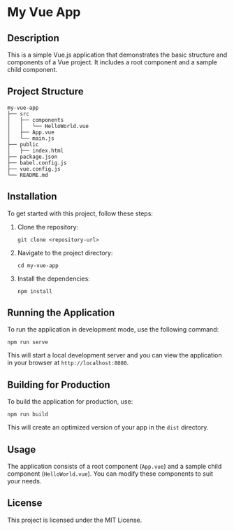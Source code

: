 # My Vue App

## Description
This is a simple Vue.js application that demonstrates the basic structure and components of a Vue project. It includes a root component and a sample child component.

## Project Structure
```
my-vue-app
├── src
│   ├── components
│   │   └── HelloWorld.vue
│   ├── App.vue
│   └── main.js
├── public
│   ├── index.html
├── package.json
├── babel.config.js
├── vue.config.js
└── README.md
```

## Installation

To get started with this project, follow these steps:

1. Clone the repository:
   ```
   git clone <repository-url>
   ```

2. Navigate to the project directory:
   ```
   cd my-vue-app
   ```

3. Install the dependencies:
   ```
   npm install
   ```

## Running the Application

To run the application in development mode, use the following command:
```
npm run serve
```
This will start a local development server and you can view the application in your browser at `http://localhost:8080`.

## Building for Production

To build the application for production, use:
```
npm run build
```
This will create an optimized version of your app in the `dist` directory.

## Usage

The application consists of a root component (`App.vue`) and a sample child component (`HelloWorld.vue`). You can modify these components to suit your needs.

## License

This project is licensed under the MIT License.